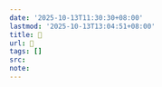```yaml
---
date: '2025-10-13T11:30:30+08:00'
lastmod: '2025-10-13T13:04:51+08:00'
title: 󰦆
url: 󰦆
tags: []
src:
note:
---
```

